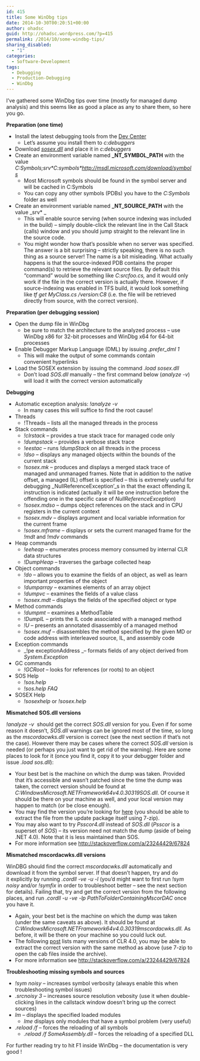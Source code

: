 ```yaml
---
id: 415
title: Some WinDbg tips
date: 2014-10-30T00:20:51+00:00
author: ohadsc
guid: http://ohadsc.wordpress.com/?p=415
permalink: /2014/10/some-windbg-tips/
sharing_disabled:
  - "1"
categories:
  - Software-Development
tags:
  - Debugging
  - Production-Debugging
  - WinDbg
---
```

I&#8217;ve gathered some WinDbg tips over time (mostly for managed dump analysis) and this seems like as good a place as any to share them, so here you go.

**Preparation (one time)**

  * Install the latest debugging tools from the [Dev Center](http://msdn.microsoft.com/en-us/windows/hardware/hh852365.aspx) 
      * Let’s assume you install them to _c:debuggers_
  * Download [_sosex.dll_](http://www.stevestechspot.com/default.aspx) and place it in _c:debuggers_
  * Create an environment variable named **\_NT\_SYMBOL_PATH** with the value _C:Symbols;srv\*C:symbols\*http://msdl.microsoft.com/download/symbols_ 
      * Most Microsoft symbols should be found in the symbol server and will be cached in C:Symbols
      * You can copy any other symbols (PDBs) you have to the _C:Symbols_ folder as well
  * Create an environment variable named **\_NT\_SOURCE_PATH** with the value _srv* _ 
      * This will enable source serving (when source indexing was included in the build) &#8211; simply double-click the relevant line in the Call Stack (calls) window and you should jump straight to the relevant line in the source code.
      * You might wonder how that&#8217;s possible when no server was specified. The answer is a bit surprising &#8211; strictly speaking, there is no such thing as a source server! The name is a bit misleading. What actually happens is that the source-indexed PDB contains the proper command(s) to retrieve the relevant source files. By default this &#8220;command&#8221; would be something like _C:srcfoo.cs,_ and it would only work if the file in the correct version is actually there. However, if source-indexing was enabled in TFS build, it would look something like _tf get MyClass.cs /version:C8_ (i.e. the file will be retrieved directly from source, with the correct version).

**Preparation (per debugging session)**

  * Open the dump file in WinDbg 
      * be sure to match the architecture to the analyzed process &#8211; use WinDbg x86 for 32-bit processes and WinDbg x64 for 64-bit processes
  * Enable Debugger Markup Language (DML) by issuing _.prefer_dml 1_ 
      * This will make the output of some commands contain convenient hyperlinks
  * Load the SOSEX extension by issuing the command _.load sosex.dll_ 
      * Don&#8217;t load _SOS.dll_ manually &#8211; the first command below (_analyze -v_) will load it with the correct version automatically

**Debugging**

  * Automatic exception analysis: _!analyze -v_ 
      * In many cases this will suffice to find the root cause!
  * Threads 
      * !Threads &#8211; lists all the managed threads in the process
  * Stack commands 
      * _!clrstack_ &#8211; provides a true stack trace for managed code only
      * _!dumpstack_ &#8211; provides a verbose stack trace
      * _!eestac_ &#8211; runs _!dumpStack_ on all threads in the process
      * _!dso_ &#8211; displays any managed objects within the bounds of the current stack
      * _!sosex.mk_ &#8211; produces and displays a merged stack trace of managed and unmanaged frames. Note that in addition to the native offset, a managed (IL) offset is specified &#8211; this is extremely useful for debugging _NullReferenceException&#8217;_s in that the exact offending IL instruction is indicated (actually it will be one instruction before the offending one in the specific case of _NullReferenceException_)
      * _!sosex.mdso_ &#8211; dumps object references on the stack and in CPU registers in the current context
      * _!sosex.mdv_ &#8211; displays argument and local variable information for the current frame
      * _!sosex.mframe_ &#8211; displays or sets the current managed frame for the _!mdt_ and _!mdv_ commands
  * Heap commands 
      * _!eeheap_ &#8211; enumerates process memory consumed by internal CLR data structures
      * _!DumpHeap_ &#8211; traverses the garbage collected heap
  * Object commands 
      * _!do_ &#8211; allows you to examine the fields of an object, as well as learn important properties of the object
      * _!dumparray_ &#8211; examines elements of an array object
      * _!dumpvc_ &#8211; examines the fields of a value class
      * _!sosex.mdt_ &#8211; displays the fields of the specified object or type
  * Method commands 
      * _!dumpmt_ &#8211; examines a MethodTable
      * _!DumpIL_ &#8211; prints the IL code associated with a managed method
      * _!U_ &#8211; presents an annotated disassembly of a managed method
      * _!sosex.muf_ &#8211; disassembles the method specified by the given MD or code address with interleaved source, IL, and assembly code
  * Exception commands 
      * _!pe exceptionAddress _&#8211; formats fields of any object derived from _System.Exception_
  * GC commands 
      * _!GCRoot_ &#8211; looks for references (or roots) to an object
  * SOS Help 
      * _!sos.help_
      * _!sos.help FAQ_
  * SOSEX Help 
      * _!sosexhelp_ or _!sosex.help_

**Mismatched SOS.dll versions**

_!analyze -v_  should get the correct _SOS.dll_ version for you. Even if for some reason it doesn’t, _SOS.dll_ warnings can be ignored most of the time, so long as the _mscordacwks.dll_ version is correct (see the next section if that&#8217;s not the case). However there may be cases where the correct _SOS.dll_ version is needed (or perhaps you just want to get rid of the warning). Here are some places to look for it (once you find it, copy it to your debugger folder and issue _.load sos.dll_):

  * Your best bet is the machine on which the dump was taken. Provided that it&#8217;s accessible and wasn&#8217;t patched since the time the dump was taken, the correct version should be found at _C:WindowsMicrosoft.NETFramework64v4.0.30319SOS.dll_. Of course it should be there on your machine as well, and your local version may happen to match (or be close enough).
  * You may find the version you&#8217;re looking for [here](http://www.mskbfiles.com/sos.dll.php) (you should be able to extract the file from the update package itself using 7-zip).
  * You may also want to try _Psscor4.dll_ instead of _SOS.dll_ (_Psscor_ is a superset of _SOS_) &#8211; its version need not match the dump (aside of being .NET 4.0). Note that it is less maintained than SOS.
  * For more information see <http://stackoverflow.com/a/23244429/67824>

**Mismatched mscordacwks.dll versions**

WinDBG should find the correct _mscordacwks.dll_ automatically and download it from the symbol server. If that doesn&#8217;t happen, try and do it explicitly by running _.cordll -ve -u -l_ (you&#8217;d might want to first run _!sym noisy_ and/or _!symfix_ in order to troubleshoot better &#8211; see the next section for details). Failing that, try and get the correct version from the following places, and run _.cordll -u -ve -lp PathToFolderContainingMscorDAC_ once you have it.

  * Again, your best bet is the machine on which the dump was taken (under the same caveats as above). It should be found at _C:WindowsMicrosoft.NETFramework64v4.0.30319mscordacwks.dll._ As before, it will be there on your machine so you could luck out.
  * The following [post](http://blogs.msdn.com/b/dougste/archive/2011/09/30/version-history-of-the-clr-4-0.aspx) lists many versions of CLR 4.0, you may be able to extract the correct version with the same method as above (use 7-zip to open the cab files inside the archive).
  * For more information see <http://stackoverflow.com/a/23244429/67824>

**Troubleshooting missing symbols and sources**

  * _!sym noisy_ &#8211; increases symbol verbosity (always enable this when troubleshooting symbol issues)
  * _.srcnoisy 3_ &#8211; increases source resolution vebosity (use it when double-clicking lines in the callstack window doesn&#8217;t bring up the correct sources)
  * _lm_ &#8211; displays the specified loaded modules 
      * _lme_ displays only modules that have a symbol problem (very useful)
  * _.reload /f_ &#8211; forces the reloading of all symbols 
      * _.reload /f SomeAssembly.dll_ &#8211; forces the reloading of a specified DLL

For further reading try to hit F1 inside WinDbg &#8211; the documentation is very good !
